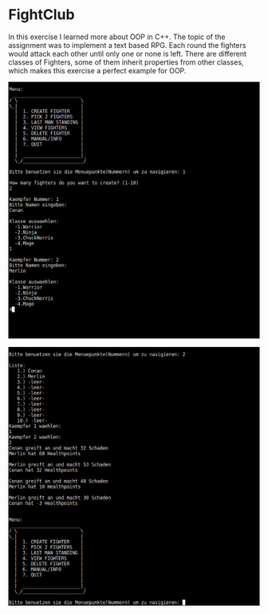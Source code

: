 # FightClub

In this exercise I learned more about OOP in C++. The topic of the assignment was to implement a text based RPG. Each round the fighters would attack each other until only one or none is left. There are different classes of Fighters, some of them inherit properties from other classes, which makes this exercise a perfect example for OOP.

<p align="center">
  <img src="https://github.com/if18b189/OOS_FightClub/blob/master/screenshots/one.png" />
</p>

<p align="center">
  <img src="https://github.com/if18b189/OOS_FightClub/blob/master/screenshots/two.png" />
</p>
